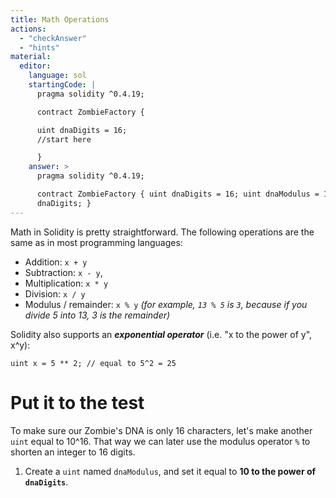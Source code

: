 ```yaml
---
title: Math Operations
actions:
  - "checkAnswer"
  - "hints"
material:
  editor:
    language: sol
    startingCode: |
      pragma solidity ^0.4.19;

      contract ZombieFactory {

      uint dnaDigits = 16;
      //start here

      }
    answer: >
      pragma solidity ^0.4.19;

      contract ZombieFactory { uint dnaDigits = 16; uint dnaModulus = 10 **
      dnaDigits; }
---
```


Math in Solidity is pretty straightforward. The following operations are the
same as in most programming languages:

- Addition: `x + y`
- Subtraction: `x - y`,
- Multiplication: `x * y`
- Division: `x / y`
- Modulus / remainder: `x % y` _(for example, `13 % 5` is `3`, because if you
  divide 5 into 13, 3 is the remainder)_

Solidity also supports an **_exponential operator_** (i.e. "x to the power of
y", x^y):

    uint x = 5 ** 2; // equal to 5^2 = 25

# Put it to the test

To make sure our Zombie's DNA is only 16 characters, let's make another `uint`
equal to 10^16. That way we can later use the modulus operator `%` to shorten an
integer to 16 digits.

1. Create a `uint` named `dnaModulus`, and set it equal to **10 to the power of
   `dnaDigits`**.
